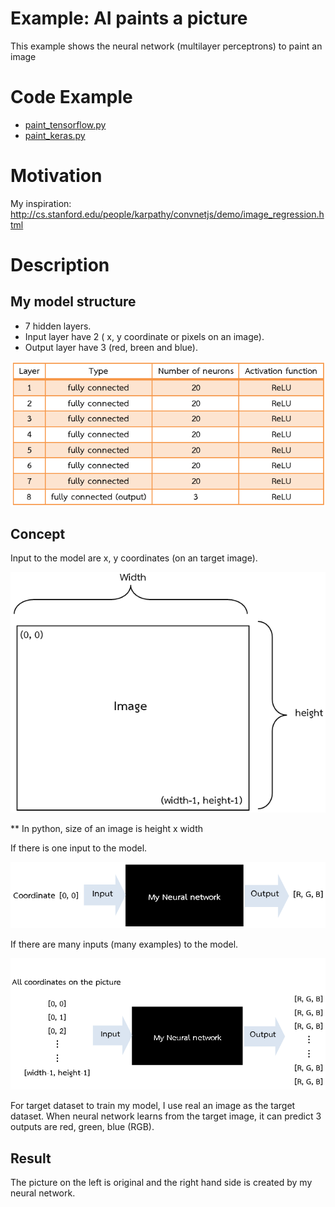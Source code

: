 # Example: AI paints a picture

This example shows the neural network (multilayer perceptrons) to paint an image

# Code Example

* [paint_tensorflow.py](paint_tensorflow.py)
* [paint_keras.py](paint_keras.py)

# Motivation

My inspiration: http://cs.stanford.edu/people/karpathy/convnetjs/demo/image_regression.html


# Description


## My model structure 

* 7 hidden layers.
* Input layer have 2 ( x, y coordinate or pixels on an image).
* Output layer have 3 (red, breen and blue).

![AI architec](images/AI_Paint_architec.png)


## Concept

Input to the model are x, y coordinates (on an target image).

![AI architec](images/Input_Paint.png)

** In python, size of an image is height x width

      
If there is one input to the model.

![My_network_paint](images/My_network_paint1.png)

    
If there are many inputs (many examples) to the model.

![My_network_paint](images/My_network_paint2.png)

For target dataset to train my model, I use real an image as the target dataset. When neural network learns from the target image, it can predict 3 outputs are red, green, blue (RGB).


## Result

The picture on the left is original and the right hand side is created by my neural network.

